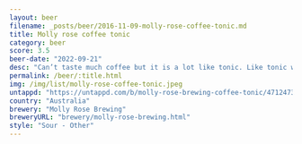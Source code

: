 ```yaml
---
layout: beer
filename: _posts/beer/2016-11-09-molly-rose-coffee-tonic.md
title: Molly rose coffee tonic
category: beer
score: 3.5
beer-date: "2022-09-21"
desc: "Can’t taste much coffee but it is a lot like tonic. Like tonic water plus beer that’s gone a little bad"
permalink: /beer/:title.html
img: /img/list/molly-rose-coffee-tonic.jpeg
untappd: "https://untappd.com/b/molly-rose-brewing-coffee-tonic/4712473"
country: "Australia"
brewery: "Molly Rose Brewing"
breweryURL: "brewery/molly-rose-brewing.html"
style: "Sour - Other"
---
```

